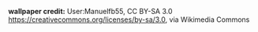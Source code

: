 **wallpaper credit:**
User:Manuelfb55, CC BY-SA 3.0 <https://creativecommons.org/licenses/by-sa/3.0>, via Wikimedia Commons
